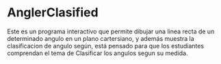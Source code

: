 # AnglerClasified
Este es un programa interactivo que permite dibujar una linea recta de un determinado angulo en un plano cartersiano, y además muestra la clasificacion de angulo según, está pensado para que los estudiantes comprendan el tema de Clasificar los angulos segun su medida.
